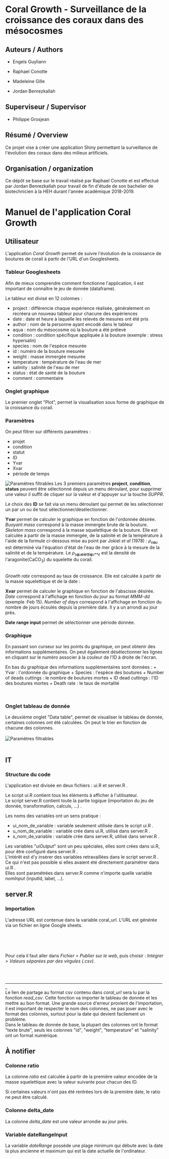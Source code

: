 <!-- README.md is generated from README.Rmd. Please edit that file -->
Coral Growth - Surveillance de la croissance des coraux dans des mésocosmes
===========================================================================

Auteurs / Authors
-----------------

-   Engels Guyliann

-   Raphael Conotte

-   Madeleine Gille

-   Jordan Benrezkallah

Superviseur / Supervisor
------------------------

-   Philippe Grosjean

Résumé / Overview
-----------------

Ce projet vise à créer une application Shiny permettant la surveillance de l'évolution des coraux dans des milieux artificiels.

Organisation / organization
---------------------------

Ce dépôt se base sur le travail réalisé par Raphael Conotte et est effectué par Jordan Benrezkallah pour travail de fin d'étude de son bachelier de biotechnicien à la HEH durant l'année académique 2018-2019.

Manuel de l'application Coral Growth
====================================

Utilisateur
-----------

L'application *Coral Growth* permet de suivre l'évolution de la croissance de boutures de corail à partir de l'URL d'un Googlesheets.

### Tableur Googlesheets

Afin de mieux comprendre comment fonctionne l'application, il est important de connaître le jeu de donnée (dataframe).

Le tableur est divisé en 12 colonnes :

-   project : différencie chaque expérience réalisée, généralement on recréera un nouveau tableur pour chacune des expériences
-   date : date et heure à laquelle les relevés de mesures ont été pris
-   author : nom de la personne ayant encodé dans le tableur
-   aqua : nom du mésocosme où la bouture a été prélevé
-   condition : condition spécifique appliquée à la bouture (exemple : stress hypersalin)
-   species : nom de l'espèce mesurée
-   id : numéro de la bouture mesurée
-   weight : masse immergée mesurée
-   temperature : température de l'eau de mer
-   salinity : salinité de l'eau de mer
-   status : état de santé de la bouture
-   comment : commentaire

<!-- ![](analysis/image/notebook-googlesheets-presentation.png) -->
### Onglet graphique

Le premier onglet "Plot", permet la visualisation sous forme de graphique de la croissance du corail. <!-- ![Onglet graphique](analysis/image/notebook-plot1.png) -->
### Paramètres

On peut filtrer sur différents paramètres :

-   projet
-   condition
-   statut
-   ID
-   Yvar
-   Xvar
-   période de temps

![Paramètres filtrables](analysis/image/notebook-plot2.png) Les 3 premiers paramètres **project**, **condition**, **status** peuvent être sélectionné depuis un menu déroulant, pour supprimer une valeur il suffit de cliquer sur la valeur et d'appuyer sur la touche *SUPPR*.

Le choix des **ID** se fait via un menu déroulant qui permet de les sélectionner un par un ou de tout sélectionner/désélectionner.

**Yvar** permet de calculer le graphique en fonction de l'ordonnée désirée. *Buoyant mass* correspond à la masse immergée brute de la bouture. <br/> *Skeleton mass* correspond à la masse squelettique de la bouture. Elle est calculée à partir de la masse immergée, de la salinité et de la température à l'aide de la formule ci-dessous mise au point par Jokiel *et al* (1978) :
*ρ*<sub>*e**a**u*</sub> est déterminé via l'équation d'état de l'eau de mer grâce à la mesure de la salinité et de la température. Le *ρ*<sub>*s**q**u**e**l**e**t**t**i**q**u**e*</sub> est la densité de l'aragonite(CaCO<sub>3</sub>) <!-- # \chemform{CaCO_3} -->du squelette du corail.

<br/> *Growth rate* correspond au taux de croissance. Elle est calculée à partir de la masse squelettique et de la date :

**Xvar** permet de calculer le graphique en fonction de l'abscisse désirée. *Date* correspond à l'affichage en fonction du jour au format *MMM-dd* (exemple :Feb 15). *Number of days* correspond à l'affichage en fonction du nombre de jours écoulés depuis la première date. Il y a un arrondi au jour près.

**Date range input** permet de sélectionner une période donnée.

### Graphique

En passant son curseur sur les points du graphique, on peut obtenir des informations supplémentaires. On peut également désélectionner les lignes en cliquant sur le numéro associer à la couleur de l'ID à droite de l'écran.

En bas du graphique des informations supplémentaires sont données : + Yvar : l'ordonnée du graphique + Species : l'espèce des boutures + Number of deads cuttings : le nombre de boutures mortes + ID dead cuttings : l'ID des boutures mortes + Death rate : le taux de mortalité

<br/>

### Onglet tableau de donnée

Le deuxième onglet "Data table", permet de visualiser le tableau de donnée, certaines colonnes ont été calculées. On peut le trier en fonction de chacune des colonnes.<br/><br/> ![Paramètres filtrables](analysis/image/notebook-table1.png) <br/><br/>

IT
--

### Structure du code

L'application est divisée en deux fichiers : ui.R et server.R .

Le script ui.R contient tous les éléments à afficher à l'utilisateur. <br/> Le script server.R contient toute la partie logique (importation du jeu de donnée, transformation, calculs, ...) .

Les noms des variables ont un sens pratique :

-   ui\_nom\_de\_variable : variable seulement utilisée dans le script ui.R .
-   u\_nom\_de\_variable : variable crée dans ui.R, utilisé dans server.R .
-   s\_nom\_de\_variable : variable crée dans server.R, utilisé dans server.R .

Les variables "*uiOutput*" sont un peu spéciales, elles sont crées dans ui.R, pour être configuré dans server.R . <br/> L'intérêt est d'y insérer des variables retravaillées dans le script server.R . Ce qui n'est pas possible si elles avaient été directement paramétrer dans ui.R .<br/> Elles sont paramétrées dans server.R comme n'importe quelle variable *nomInput* (inputId, label, ...).

server.R
--------

### Importation

L'adresse URL est contenue dans la variable coral\_url. L'URL est générée via un fichier en ligne Google sheets. <br/> <br/> <!-- ![Feuille Google Sheets](analysis/image/notebook-googlesheets0.png) -->

<br/><br/>

Pour cela il faut aller dans *Fichier &gt; Publier sur le web*, puis choisir : *Intégrer &gt; Valeurs séparées par des virgules (.csv)*. <br/><br/>

<!-- ![Chemin d'accès des options de publication](analysis/image/notebook-googlesheets1.png)  -->
<br/> \_\_\_\_\_\_\_\_\_\_\_\_\_\_\_\_\_\_\_\_\_\_\_\_\_\_\_\_\_\_\_\_\_\_\_\_\_\_\_\_\_\_\_\_\_\_\_\_\_\_\_\_\_\_\_\_\_\_\_\_\_\_\_\_\_\_\_\_\_\_\_\_\_\_\_\_\_\_\_ <br/> <!-- ![Format du fichier partagé](analysis/image/notebook-googlesheets2.png) -->
Le lien de partage au format csv contenu dans *coral\_url* sera lu par la fonction *read\_csv*. Cette fonction va importer le tableau de donnée et les mettre au bon format. Une grande source d'erreur provient de l'importation, il est important de respecter le nom des colonnes, ne pas jouer avec le format des colonnes, surtout pour la date qui devient facilement un problème. <br/> Dans le tableau de donnée de base, la plupart des colonnes ont le format "texte brute", seuls les colonnes "id", "weight", "temperature" et "salinity" ont un format numérique.

À notifier
----------

### Colonne ratio

La colonne *ratio* est calculée à partir de la première valeur encodée de la masse squelettique avec la valeur suivante pour chacun des ID.

Si certaines valeurs n'ont pas été rentrées lors de la première date, le ratio ne peut être calculé.

### Colonne delta\_date

La colonne *delta\_date* est une valeur arrondie au jour près.

### Variable dateRangeInput

La variable *dateRange* possède une plage minimum qui débute avec la date la plus ancienne et maximum qui est la date actuelle de l'ordinateur.
